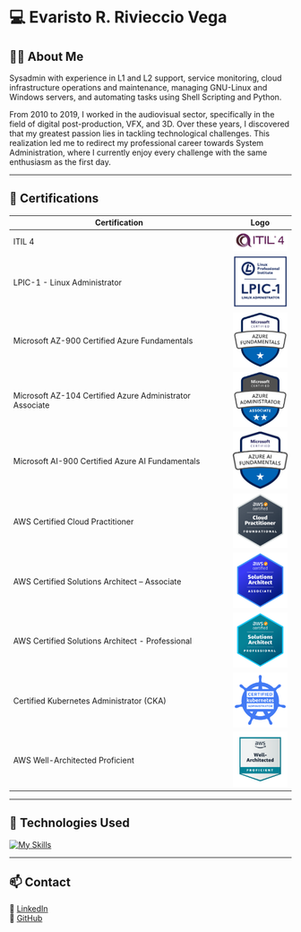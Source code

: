 # 💻 Evaristo R. Rivieccio Vega

## 👨‍💻 About Me

Sysadmin with experience in L1 and L2 support, service monitoring, cloud infrastructure operations and maintenance, managing GNU-Linux and Windows servers, and automating tasks using Shell Scripting and Python.  

From 2010 to 2019, I worked in the audiovisual sector, specifically in the field of digital post-production, VFX, and 3D. Over these years, I discovered that my greatest passion lies in tackling technological challenges. This realization led me to redirect my professional career towards System Administration, where I currently enjoy every challenge with the same enthusiasm as the first day.

---

## 📜 Certifications

| Certification | Logo |
|--------------|------|
| ITIL 4 | <img src="imagenes/itil4-300x107-1.jpg" width="100"> |
| LPIC-1 - Linux Administrator | <img src="imagenes/LPIC-1-Small.png" width="100"> |
| Microsoft AZ-900 Certified Azure Fundamentals | <img src="imagenes/azure-fundamentals-600x600-1-300x300.png" width="100"> |
| Microsoft AZ-104 Certified Azure Administrator Associate | <img src="imagenes/azure-administrator-associate-600x600-1.png" width="100"> |
| Microsoft AI-900 Certified Azure AI Fundamentals | <img src="imagenes/ai900.png" width="100"> |
| AWS Certified Cloud Practitioner | <img src="imagenes/aws-certified-cloud-practitioner-2.png" width="100"> |
| AWS Certified Solutions Architect – Associate | <img src="imagenes/aws-certified-solutions-architect-associate-3.png" width="100"> |
| AWS Certified Solutions Architect - Professional | <img src="imagenes/AWS-Certified-Solutions-Architect-Professional_badge.69d82ff1b2861e1089539ebba906c70b011b928a.png" width="100"> |
| Certified Kubernetes Administrator (CKA) | <img src="imagenes/cka-certified-kubernetes-administrator.png" width="100"> |
| AWS Well-Architected Proficient | <img src="imagenes/well-architected-proficient-4.png" width="100"> |


---

## 🚀 Technologies Used
[![My Skills](https://skillicons.dev/icons?i=aws,azure,linux,bash,redhat,ubuntu,debian,windows,kubernetes,py,cloudflare,redis,mongodb,github,git,fastapi,powershell,elasticsearch,bitbucket)](https://skillicons.dev)

---

## 📫 Contact

📧 [LinkedIn](https://www.linkedin.com/in/evaristorivieccio)  
📌 [GitHub](https://github.com/evaristorivi)
